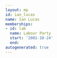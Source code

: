 ```yaml
---
layout: mp
id: ian_lucas
name: Ian Lucas
memberships:
- id: lab
  name: Labour Party
  start: '2001-10-24'
  end: 
autogenerated: true
---
```

